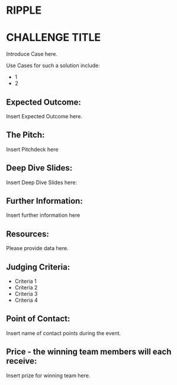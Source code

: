 # RIPPLE
# CHALLENGE TITLE

Introduce Case here. 

Use Cases for such a solution include: 
* 1
* 2

## Expected Outcome:

Insert Expected Outcome here.

## The Pitch:

Insert Pitchdeck here

## Deep Dive Slides:

Insert Deep Dive Slides here:

## Further Information:

Insert further information here

## Resources:

Please provide data here.

## Judging Criteria:

* Criteria 1
* Criteria 2
* Criteria 3
* Criteria 4

## Point of Contact:

Insert name of contact points during the event. 

## Price - the winning team members will each receive:

Insert prize for winning team here.
